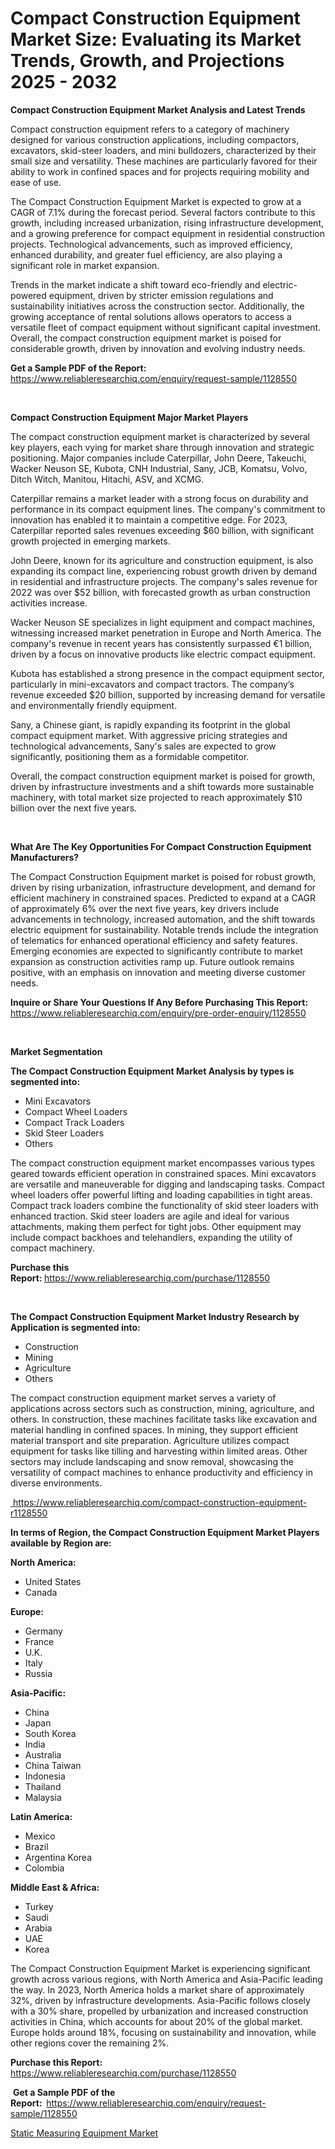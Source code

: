<p><h1>Compact Construction Equipment Market Size: Evaluating its Market Trends, Growth, and Projections 2025 - 2032</h1></p><p><strong>Compact Construction Equipment Market Analysis and Latest Trends</strong></p>
<p><p>Compact construction equipment refers to a category of machinery designed for various construction applications, including compactors, excavators, skid-steer loaders, and mini bulldozers, characterized by their small size and versatility. These machines are particularly favored for their ability to work in confined spaces and for projects requiring mobility and ease of use.</p><p>The Compact Construction Equipment Market is expected to grow at a CAGR of 7.1% during the forecast period. Several factors contribute to this growth, including increased urbanization, rising infrastructure development, and a growing preference for compact equipment in residential construction projects. Technological advancements, such as improved efficiency, enhanced durability, and greater fuel efficiency, are also playing a significant role in market expansion. </p><p>Trends in the market indicate a shift toward eco-friendly and electric-powered equipment, driven by stricter emission regulations and sustainability initiatives across the construction sector. Additionally, the growing acceptance of rental solutions allows operators to access a versatile fleet of compact equipment without significant capital investment. Overall, the compact construction equipment market is poised for considerable growth, driven by innovation and evolving industry needs.</p></p>
<p><strong>Get a Sample PDF of the Report:&nbsp;</strong> <a href="https://www.reliableresearchiq.com/enquiry/request-sample/1128550?utm_campaign=2122&utm_medium=2&utm_source=Github&utm_content=ia&utm_term=16022025&utm_id=compact-construction-equipment">https://www.reliableresearchiq.com/enquiry/request-sample/1128550</a></p>
<p>&nbsp;</p>
<p><strong>Compact Construction Equipment Major Market Players</strong></p>
<p><p>The compact construction equipment market is characterized by several key players, each vying for market share through innovation and strategic positioning. Major companies include Caterpillar, John Deere, Takeuchi, Wacker Neuson SE, Kubota, CNH Industrial, Sany, JCB, Komatsu, Volvo, Ditch Witch, Manitou, Hitachi, ASV, and XCMG.</p><p>Caterpillar remains a market leader with a strong focus on durability and performance in its compact equipment lines. The company's commitment to innovation has enabled it to maintain a competitive edge. For 2023, Caterpillar reported sales revenues exceeding $60 billion, with significant growth projected in emerging markets.</p><p>John Deere, known for its agriculture and construction equipment, is also expanding its compact line, experiencing robust growth driven by demand in residential and infrastructure projects. The company's sales revenue for 2022 was over $52 billion, with forecasted growth as urban construction activities increase.</p><p>Wacker Neuson SE specializes in light equipment and compact machines, witnessing increased market penetration in Europe and North America. The company's revenue in recent years has consistently surpassed €1 billion, driven by a focus on innovative products like electric compact equipment.</p><p>Kubota has established a strong presence in the compact equipment sector, particularly in mini-excavators and compact tractors. The company’s revenue exceeded $20 billion, supported by increasing demand for versatile and environmentally friendly equipment.</p><p>Sany, a Chinese giant, is rapidly expanding its footprint in the global compact equipment market. With aggressive pricing strategies and technological advancements, Sany's sales are expected to grow significantly, positioning them as a formidable competitor.</p><p>Overall, the compact construction equipment market is poised for growth, driven by infrastructure investments and a shift towards more sustainable machinery, with total market size projected to reach approximately $10 billion over the next five years.</p></p>
<p>&nbsp;</p>
<p><strong>What Are The Key Opportunities For Compact Construction Equipment Manufacturers?</strong></p>
<p><p>The Compact Construction Equipment market is poised for robust growth, driven by rising urbanization, infrastructure development, and demand for efficient machinery in constrained spaces. Predicted to expand at a CAGR of approximately 6% over the next five years, key drivers include advancements in technology, increased automation, and the shift towards electric equipment for sustainability. Notable trends include the integration of telematics for enhanced operational efficiency and safety features. Emerging economies are expected to significantly contribute to market expansion as construction activities ramp up. Future outlook remains positive, with an emphasis on innovation and meeting diverse customer needs.</p></p>
<p><strong>Inquire or Share Your Questions If Any Before Purchasing This Report:</strong> <a href="https://www.reliableresearchiq.com/enquiry/pre-order-enquiry/1128550?utm_campaign=2122&utm_medium=2&utm_source=Github&utm_content=ia&utm_term=16022025&utm_id=compact-construction-equipment">https://www.reliableresearchiq.com/enquiry/pre-order-enquiry/1128550</a></p>
<p>&nbsp;</p>
<p><strong>Market Segmentation</strong></p>
<p><strong>The Compact Construction Equipment Market Analysis by types is segmented into:</strong></p>
<p><ul><li>Mini Excavators</li><li>Compact Wheel Loaders</li><li>Compact Track Loaders</li><li>Skid Steer Loaders</li><li>Others</li></ul></p>
<p><p>The compact construction equipment market encompasses various types geared towards efficient operation in constrained spaces. Mini excavators are versatile and maneuverable for digging and landscaping tasks. Compact wheel loaders offer powerful lifting and loading capabilities in tight areas. Compact track loaders combine the functionality of skid steer loaders with enhanced traction. Skid steer loaders are agile and ideal for various attachments, making them perfect for tight jobs. Other equipment may include compact backhoes and telehandlers, expanding the utility of compact machinery.</p></p>
<p><strong>Purchase this Report:&nbsp;</strong><a href="https://www.reliableresearchiq.com/purchase/1128550?utm_campaign=2122&utm_medium=2&utm_source=Github&utm_content=ia&utm_term=16022025&utm_id=compact-construction-equipment">https://www.reliableresearchiq.com/purchase/1128550</a></p>
<p>&nbsp;</p>
<p><strong>The Compact Construction Equipment Market Industry Research by Application is segmented into:</strong></p>
<p><ul><li>Construction</li><li>Mining</li><li>Agriculture</li><li>Others</li></ul></p>
<p><p>The compact construction equipment market serves a variety of applications across sectors such as construction, mining, agriculture, and others. In construction, these machines facilitate tasks like excavation and material handling in confined spaces. In mining, they support efficient material transport and site preparation. Agriculture utilizes compact equipment for tasks like tilling and harvesting within limited areas. Other sectors may include landscaping and snow removal, showcasing the versatility of compact machines to enhance productivity and efficiency in diverse environments.</p></p>
<p><a href="https://www.reliableresearchiq.com/compact-construction-equipment-r1128550?utm_campaign=2122&utm_medium=2&utm_source=Github&utm_content=ia&utm_term=16022025&utm_id=compact-construction-equipment">&nbsp;https://www.reliableresearchiq.com/compact-construction-equipment-r1128550</a></p>
<p><strong>In terms of Region, the Compact Construction Equipment Market Players available by Region are:</strong></p>
<p>
    <p> <strong> North America: </strong>
        <ul>
            <li>United States</li>
            <li>Canada</li>
        </ul>
        </p> 
    <p> <strong> Europe: </strong>
        <ul>
            <li>Germany</li>
            <li>France</li>
            <li>U.K.</li>
            <li>Italy</li>
            <li>Russia</li>
        </ul>
        </p> 
    <p> <strong> Asia-Pacific: </strong>
        <ul>
            <li>China</li>
            <li>Japan</li>
            <li>South Korea</li>
            <li>India</li>
            <li>Australia</li>
            <li>China Taiwan</li>
            <li>Indonesia</li>
            <li>Thailand</li>
            <li>Malaysia</li>
        </ul>
        </p> 
    <p> <strong> Latin America: </strong>
        <ul>
            <li>Mexico</li>
            <li>Brazil</li>
            <li>Argentina Korea</li>
            <li>Colombia</li>
        </ul>
        </p> 
    <p> <strong> Middle East & Africa: </strong>
        <ul>
            <li>Turkey</li>
            <li>Saudi</li>
            <li>Arabia</li>
            <li>UAE</li>
            <li>Korea</li>
        </ul>
    </p>
    </p>
<p><p>The Compact Construction Equipment Market is experiencing significant growth across various regions, with North America and Asia-Pacific leading the way. In 2023, North America holds a market share of approximately 32%, driven by infrastructure developments. Asia-Pacific follows closely with a 30% share, propelled by urbanization and increased construction activities in China, which accounts for about 20% of the global market. Europe holds around 18%, focusing on sustainability and innovation, while other regions cover the remaining 2%.</p></p>
<p><strong>Purchase this Report: </strong><a href="https://www.reliableresearchiq.com/purchase/1128550?utm_campaign=2122&utm_medium=2&utm_source=Github&utm_content=ia&utm_term=16022025&utm_id=compact-construction-equipment">https://www.reliableresearchiq.com/purchase/1128550</a></p>
<p>&nbsp;<strong>Get a Sample PDF of the Report:&nbsp;&nbsp;</strong><a href="https://www.reliableresearchiq.com/enquiry/request-sample/1128550?utm_campaign=2122&utm_medium=2&utm_source=Github&utm_content=ia&utm_term=16022025&utm_id=compact-construction-equipment">https://www.reliableresearchiq.com/enquiry/request-sample/1128550</a></p>
<p><strong></strong></p>
<p><p><a href="https://github.com/NargisHussain432/Market-Research-Report-List-1/blob/main/static-measuring-equipment-market.md?utm_campaign=2122&utm_medium=2&utm_source=Github&utm_content=ia&utm_term=16022025&utm_id=compact-construction-equipment">Static Measuring Equipment Market</a></p></p>